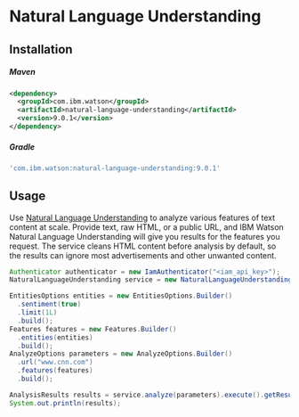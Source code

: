 # Natural Language Understanding

## Installation

##### Maven

```xml
<dependency>
  <groupId>com.ibm.watson</groupId>
  <artifactId>natural-language-understanding</artifactId>
  <version>9.0.1</version>
</dependency>
```

##### Gradle

```gradle
'com.ibm.watson:natural-language-understanding:9.0.1'
```

## Usage

Use [Natural Language Understanding](https://cloud.ibm.com/docs/natural-language-understanding?topic=natural-language-understanding-about)
to analyze various features of text content at scale. Provide text, raw HTML, or a public URL, and IBM Watson Natural
Language Understanding will give you results for the features you request. The service cleans HTML content before
analysis by default, so the results can ignore most advertisements and other unwanted content.

```java
Authenticator authenticator = new IamAuthenticator("<iam_api_key>");
NaturalLanguageUnderstanding service = new NaturalLanguageUnderstanding("2019-07-12", authenticator);

EntitiesOptions entities = new EntitiesOptions.Builder()
  .sentiment(true)
  .limit(1L)
  .build();
Features features = new Features.Builder()
  .entities(entities)
  .build();
AnalyzeOptions parameters = new AnalyzeOptions.Builder()
  .url("www.cnn.com")
  .features(features)
  .build();

AnalysisResults results = service.analyze(parameters).execute().getResult();
System.out.println(results);
```
